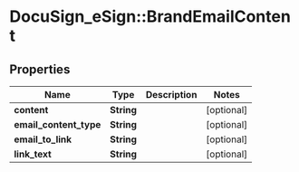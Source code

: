 # DocuSign_eSign::BrandEmailContent

## Properties
Name | Type | Description | Notes
------------ | ------------- | ------------- | -------------
**content** | **String** |  | [optional] 
**email_content_type** | **String** |  | [optional] 
**email_to_link** | **String** |  | [optional] 
**link_text** | **String** |  | [optional] 


